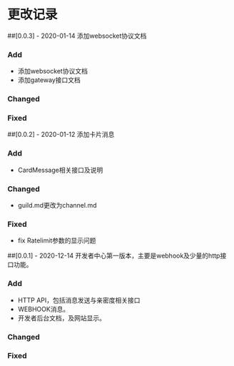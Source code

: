 # 更改记录

##[0.0.3] - 2020-01-14
添加websocket协议文档

### Add 
- 添加websocket协议文档
- 添加gateway接口文档

### Changed 

### Fixed


##[0.0.2] - 2020-01-12
添加卡片消息

### Add
- CardMessage相关接口及说明

### Changed
- guild.md更改为channel.md

### Fixed
- fix Ratelimit参数的显示问题


##[0.0.1] - 2020-12-14
开发者中心第一版本，主要是webhook及少量的http接口功能。

### Add
- HTTP API，包括消息发送与亲密度相关接口
- WEBHOOK消息。
- 开发者后台文档，及网站显示。

### Changed

### Fixed
